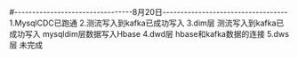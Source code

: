 #---------------------------------8月20日-----------------------------------
1.MysqlCDC已跑通
2.测流写入到kafka已成功写入
3.dim层
测流写入到kafka已成功写入
mysqldim层数据写入Hbase
4.dwd层
hbase和kafka数据的连接
5.dws层
未完成